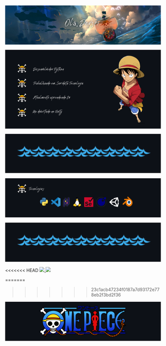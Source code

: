 <p align="center">
	<img src="img//one_piece_top.png">
</p>

<p align="center">
	<img src="img//one_piece_sobre.png">
</p>

<p align="center">
	<img src="img//one_piece_meio.png">
</p>

<p align="center">
	<img src="img//one_piece_tecnologias.png">
</p>

<p align="center">
	<img src="img//one_piece_meio.png">
</p>

<<<<<<< HEAD
<a href="https://github.com/Sagos99">
  <img height="180em" src="https://github-readme-stats-eight-theta.vercel.app/api?username=Sagos99&show_icons=true&theme=dracula&include_all_commits=true&count_private=true"/>
  <img height="180em" src="https://github-readme-stats-eight-theta.vercel.app/api/top-langs/?username=Sagos99&layout=compact&langs_count=8&theme=dracula"/>
<a>

=======
>>>>>>> 23c1acb47234f0187a7d93172e778eb2f3bd2f36
<p align="center">
	<img src="img//one_piece_baixo.png">
</p>
